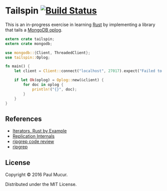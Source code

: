 # Tailspin [![Build Status](https://travis-ci.org/mudge/tailspin.svg?branch=master)](https://travis-ci.org/mudge/tailspin)

This is an in-progress exercise in learning [Rust](https://www.rust-lang.org/)
by implementing a library that tails a [MongoDB
oplog](https://docs.mongodb.com/v3.0/core/replica-set-oplog/).

```rust
extern crate tailspin;
extern crate mongodb;

use mongodb::{Client, ThreadedClient};
use tailspin::Oplog;

fn main() {
    let client = Client::connect("localhost", 27017).expect("Failed to connect to MongoDB.");

    if let Ok(oplog) = Oplog::new(&client) {
        for doc in oplog {
            println!("{}", doc);
        }
    }
}
```

## References

* [Iterators, Rust by Example](http://rustbyexample.com/trait/iter.html)
* [Replication Internals](https://www.kchodorow.com/blog/2010/10/12/replication-internals/)
* [ripgrep code review](http://blog.mbrt.it/2016-12-01-ripgrep-code-review/)
* [ripgrep](https://github.com/BurntSushi/ripgrep/)

## License

Copyright © 2016 Paul Mucur.

Distributed under the MIT License.
